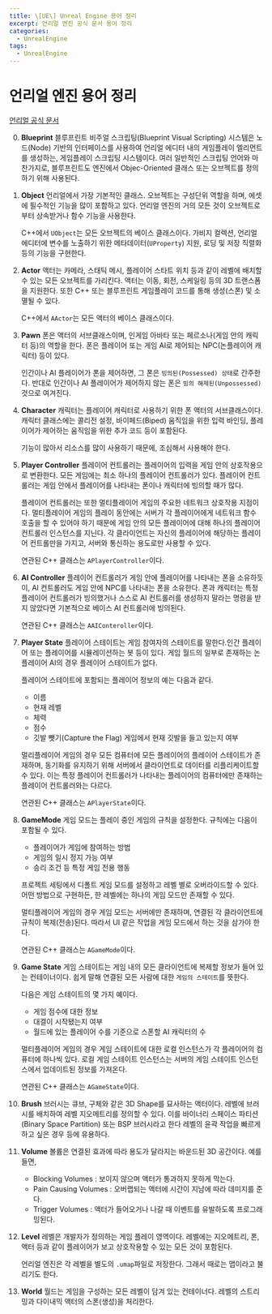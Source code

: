 ```yaml
---
title: \[UE\] Unreal Engine 용어 정리
excerpt: 언리얼 엔진 공식 문서 용어 정리
categories:
  - UnrealEngine
tags:
  - UnrealEngine
---
```

# 언리얼 엔진 용어 정리

[언리얼 공식 문서](https://dev.epicgames.com/documentation/ko-kr/unreal-engine/unreal-engine-terminology)

0. **Blueprint**
	블루프린트 비주얼 스크립팅(Blueprint Visual Scripting) 시스템은 노드(Node) 기반의 인터페이스를 사용하여 언리얼 에디터 내의 게임플레이 엘리먼트를 생성하는, 게임플레이 스크립팅 시스템이다. 여러 일반적인 스크립팅 언어와 마찬가지로, 블루프린트도 엔진에서 Objec-Oriented 클래스 또는 오브젝트를 정의하기 위해 사용된다.

1. **Object**
	언리얼에서 가장 기본적인 클래스. 오브젝트는 구성단위 역할을 하며, 에셋에 필수적인 기능을 많이 포함하고 있다. 언리얼 엔진의 거의 모든 것이 오브젝트로부터 상속받거나 함수 기능을 사용한다.
	
	C++에서 `UObject`는 모든 오브젝트의 베이스 클래스이다. 가비지 컬렉션, 언리얼 에디터에 변수를 노출하기 위한 메타데이터(`UProperty`) 지원, 로딩 및 저장 직렬화 등의 기능을 구현한다.

2. **Actor**
	액터는 카메라, 스태틱 메시, 플레이어 스타트 위치 등과 같이 레벨에 배치할 수 있는 모든 오브젝트를 가리킨다. 액터는 이동, 회전, 스케일링 등의 3D 트랜스폼을 지원한다. 또한 C++ 또는 블루프린트 게임플레이 코드를 통해 생성(스폰) 및 소멸될 수 있다.
	
	C++에서 `AActor`는 모든 액터의 베이스 클래스이다.

3. **Pawn**
	폰은 액터의 서브클래스이며, 인게임 아바타 또는 페르소나(게임 안의 캐릭터 등)의 역할을 한다. 폰은 플레이어 또는 게임 AI로 제어되는 NPC(논플레이어 캐릭터) 등이 있다.
	
	인간이나 AI 플레이어가 폰을 제어하면, 그 폰은 `빙의된(Possessed) 상태`로 간주한다. 반대로 인간이나 AI 플레이어가 제어하지 않는 폰은 `빙의 해제된(Unpossessed)` 것으로 여겨진다.

4. **Character**
	캐릭터는 플레이어 캐릭터로 사용하기 위한 폰 액터의 서브클래스이다. 캐릭터 클래스에는 콜리전 설정, 바이페드(Biped) 움직임을 위한 입력 바인딩, 플레이어가 제어하는 움직임을 위한 추가 코드 등이 포함된다.
	
	기능이 많아서 리소스를 많이 사용하기 때문에, 조심해서 사용해야 한다.

5. **Player Controller**
	플레이어 컨트롤러는 플레이어의 입력을 게임 안의 상호작용으로 변환한다. 모든 게임에는 최소 하나의 플레이어 컨트롤러가 있다. 플레이어 컨트롤러는 게임 안에서 플레이어를 나타내는 폰이나 캐릭터에 빙의할 때가 많다.
	
	플레이어 컨트롤러는 또한 멀티플레이어 게임의 주요한 네트워크 상호작용 지점이다. 멀티플레이어 게임의 플레이 동안에는 서버가 각 플레이어에게 네트워크 함수 호출을 할 수 있어야 하기 때문에 게임 안의 모든 플레이어에 대해 하나의 플레이어 컨트롤러 인스턴스를 지닌다. 각 클라이언트는 자신의 플레이어에 해당하는 플레이어 컨트롤만을 가지고, 서버와 통신하는 용도로만 사용할 수 있다.
	
	연관된 C++ 클래스는 `APlayerController`이다.

6. **AI Controller**
	플레이어 컨트롤러가 게임 안에 플레이어를 나타내는 폰을 소유하듯이, AI 컨트롤러도 게임 안에 NPC를 나타내는 폰을 소유한다. 폰과 캐릭터는 특정 플레이어 컨트롤러가 빙의했거나 스스로 AI 컨트롤러를 생성하지 말라는 명령을 받지 않았다면 기본적으로 베이스 AI 컨트롤러에 빙의된다.
	
	 연관된 C++ 클래스는 `AAIConteroller`이다.

7. **Player State**
	플레이어 스테이트는 게임 참여자의 스테이트를 말한다.인간 플레이어 또는 플레이어를 시뮬레이션하는 봇 등이 있다. 게임 월드의 일부로 존재하는 논플레이어 AI의 경우 플레이어 스테이트가 없다.
	
	플레이어 스테이트에 포함되는 플레이어 정보의 예는 다음과 같다.
	- 이름
	- 현재 레벨
	- 체력
	- 점수
	- 깃발 뺏기(Capture the Flag) 게임에서 현재 깃발을 들고 있는지 여부
	
	멀리플레이어 게임의 경우 모든 컴퓨터에 모든 플레이어의 플레이어 스테이트가 존재하며, 동기화를 유지하기 위해 서버에서 클라이언트로 데이터를 리플리케이트할 수 있다. 이는 특정 플레이어 컨트롤러가 나타내는 플레이어의 컴퓨터에만 존재하는 플레이어 컨트롤러와는 다르다.
	
	연관된 C++ 클래스는 `APlayerState`이다.

8. **GameMode**
	게임 모드는 플레이 중인 게임의 규칙을 설정한다. 규칙에는 다음이 포함될 수 있다.
	- 플레이어가 게임에 참여하는 방법
	- 게임의 일시 정지 가능 여부
	- 승리 조건 등 특정 게임 전용 행동
	
	프로젝트 세팅에서 디폴트 게임 모드를 설정하고 레벨 별로 오버라이드할 수 있다. 어떤 방법으로 구현하든, 한 레벨에는 하나의 게임 모드만 존재할 수 있다.
	
	멀티플레이어 게임의 경우 게임 모드는 서버에만 존재하며, 연결된 각 클라이언트에 규칙이 복제(전송)된다. 따라서 UI 같은 작업을 게임 모드에서 하는 것을 삼가야 한다.
	
	연관된 C++ 클래스는 `AGameMode`이다.

9. **Game State**
	게임 스테이트는 게임 내의 모든 클라이언트에 복제할 정보가 들어 있는 컨테이너이다. 쉽게 말해 연결된 모든 사람에 대한 `게임의 스테이트`를 뜻한다.
	
	다음은 게임 스테이트의 몇 가지 예이다.
	- 게임 점수에 대한 정보
	- 대결이 시작됐는지 여부
	- 월드에 있는 플레이어 수를 기준으로 스폰할 AI 캐릭터의 수
	
	멀티플레이어 게임의 경우 게임 스테이트에 대한 로컬 인스턴스가 각 플레이어의 컴퓨터에 하나씩 있다. 로컬 게임 스테이트 인스턴스는 서버의 게임 스테이트 인스턴스에서 업데이트된 정보를 가져온다.
	
	연관된 C++ 클래스는 `AGameState`이다.

10. **Brush**
	브러시는 큐브, 구체와 같은 3D Shape를 묘사하는 액터이다. 레벨에 브러시를 배치하여 레벨 지오메트리를 정의할 수 있다. 이를 바이너리 스페이스 파티션(Binary Space Partition) 또는 BSP 브러시라고 한다 레벨의 윤곽 작업을 빠르게 하고 싶은 경우 등에 유용하다.

11. **Volume**
	볼륨은 연결된 효과에 따라 용도가 달라지는 바운드된 3D 공간이다. 예를 들면,
	- Blocking Volumes : 보이지 않으며 액터가 통과하지 못하게 막는다.
	- Pain Causing Volumes : 오버랩되는 액터에 시간이 지남에 따라 데미지를 준다.
	- Trigger Volumes : 액터가 들어오거나 나갈 때 이벤트를 유발하도록 프로그래밍된다.

12. **Level**
	레벨은 개발자가 정의하는 게임 플레이 영역이다. 레벨에는 지오메트리, 폰, 액터 등과 같이 플레이어가 보고 상호작용할 수 있는 모든 것이 포함된다.
	
	언리얼 엔진은 각 레벨을 별도의 `.umap`파일로 저장한다. 그래서 때로는 맵이라고 불리기도 한다.

13. **World**
	월드는 게임을 구성하는 모든 레벨이 담겨 있는 컨테이너다. 레벨의 스트리밍과 다이내믹 액터의 스폰(생성)을 처리한다.


